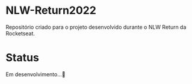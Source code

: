 # NLW-Return2022
Repositório criado para o projeto desenvolvido durante o NLW Return da Rocketseat. 

# Status
Em desenvolvimento...🚧
